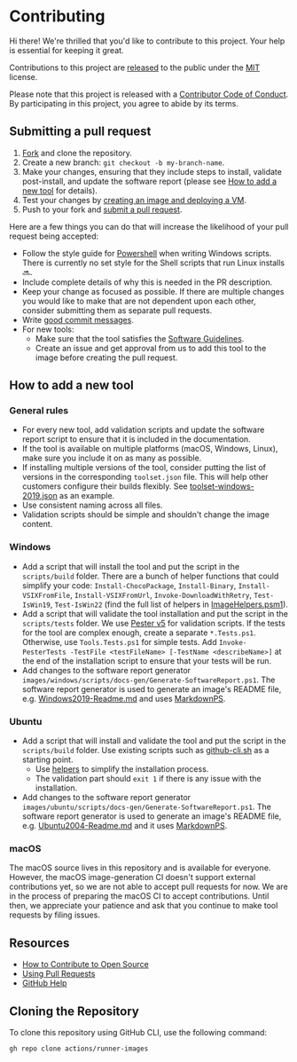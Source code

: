 # Contributing

[fork]: https://github.com/actions/runner-images/fork
[pr]: https://github.com//actions/runner-images/compare
[code-of-conduct]: CODE_OF_CONDUCT.md

Hi there! We're thrilled that you'd like to contribute to this project. Your help is essential for keeping it great.

Contributions to this project are [released](https://help.github.com/articles/github-terms-of-service/#6-contributions-under-repository-license) to the public under the [MIT](LICENSE.md) license.

Please note that this project is released with a [Contributor Code of Conduct][code-of-conduct]. By participating in this project, you agree to abide by its terms.

## Submitting a pull request

1. [Fork][fork] and clone the repository.
1. Create a new branch: `git checkout -b my-branch-name`.
1. Make your changes, ensuring that they include steps to install, validate post-install, and update the software report (please see [How to add a new tool](CONTRIBUTING.md#how-to-add-a-new-tool) for details).
1. Test your changes by [creating an image and deploying a VM](docs/create-image-and-azure-resources.md).
1. Push to your fork and [submit a pull request][pr].

Here are a few things you can do that will increase the likelihood of your pull request being accepted:

- Follow the style guide for [Powershell](https://github.com/PoshCode/PowerShellPracticeAndStyle) when writing Windows scripts. There is currently no set style for the Shell scripts that run Linux installs :soon:.
- Include complete details of why this is needed in the PR description.
- Keep your change as focused as possible. If there are multiple changes you would like to make that are not dependent upon each other, consider submitting them as separate pull requests.
- Write [good commit messages](http://tbaggery.com/2008/04/19/a-note-about-git-commit-messages.html).
- For new tools:
  - Make sure that the tool satisfies the [Software Guidelines](README.md#software-guidelines).
  - Create an issue and get approval from us to add this tool to the image before creating the pull request.

## How to add a new tool

### General rules

- For every new tool, add validation scripts and update the software report script to ensure that it is included in the documentation.
- If the tool is available on multiple platforms (macOS, Windows, Linux), make sure you include it on as many as possible.
- If installing multiple versions of the tool, consider putting the list of versions in the corresponding `toolset.json` file. This will help other customers configure their builds flexibly. See [toolset-windows-2019.json](images/windows/toolsets/toolset-2019.json) as an example.
- Use consistent naming across all files.
- Validation scripts should be simple and shouldn't change the image content.

### Windows

- Add a script that will install the tool and put the script in the `scripts/build` folder.
There are a bunch of helper functions that could simplify your code: `Install-ChocoPackage`, `Install-Binary`, `Install-VSIXFromFile`, `Install-VSIXFromUrl`, `Invoke-DownloadWithRetry`, `Test-IsWin19`, `Test-IsWin22` (find the full list of helpers in [ImageHelpers.psm1](images/windows/scripts/helpers/ImageHelpers.psm1)).
- Add a script that will validate the tool installation and put the script in the `scripts/tests` folder.
We use [Pester v5](https://github.com/pester/pester) for validation scripts. If the tests for the tool are complex enough, create a separate `*.Tests.ps1`. Otherwise, use `Tools.Tests.ps1` for simple tests.
Add `Invoke-PesterTests -TestFile <testFileName> [-TestName <describeName>]` at the end of the installation script to ensure that your tests will be run.
- Add changes to the software report generator `images/windows/scripts/docs-gen/Generate-SoftwareReport.ps1`. The software report generator is used to generate an image's README file, e.g. [Windows2019-Readme.md](images/windows/Windows2019-Readme.md) and uses [MarkdownPS](https://github.com/Sarafian/MarkdownPS).

### Ubuntu

- Add a script that will install and validate the tool and put the script in the `scripts/build` folder.
Use existing scripts such as [github-cli.sh](images/ubuntu/scripts/build/github-cli.sh) as a starting point.
  - Use [helpers](images/ubuntu/scripts/helpers/install.sh) to simplify the installation process.
  - The validation part should `exit 1` if there is any issue with the installation.
- Add changes to the software report generator `images/ubuntu/scripts/docs-gen/Generate-SoftwareReport.ps1`. The software report generator is used to generate an image's README file, e.g. [Ubuntu2004-Readme.md](images/ubuntu/Ubuntu2004-README.md) and it uses [MarkdownPS](https://github.com/Sarafian/MarkdownPS).

### macOS

The macOS source lives in this repository and is available for everyone. However, the macOS image-generation CI doesn't support external contributions yet, so we are not able to accept pull requests for now.
We are in the process of preparing the macOS CI to accept contributions. Until then, we appreciate your patience and ask that you continue to make tool requests by filing issues.

## Resources

- [How to Contribute to Open Source](https://opensource.guide/how-to-contribute/)
- [Using Pull Requests](https://help.github.com/articles/about-pull-requests/)
- [GitHub Help](https://help.github.com)

## Cloning the Repository

To clone this repository using GitHub CLI, use the following command:

```sh
gh repo clone actions/runner-images
```
